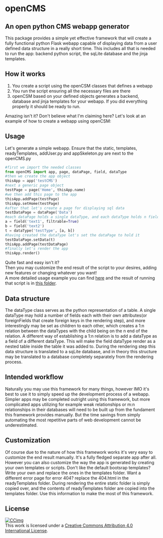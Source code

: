 # openCMS

## An open python CMS webapp generator

This package provides a simple yet effective framework that will create a fully functional python Flask webapp capable of displaying data from a user defined data structure in a really short time. This includes all that is needed to run the app: backend python script, the sqLite database and the jinja templates.

## How it works

1. You create a script using the openCSM classes that defines a webapp
2. You run the script ensuring all the necessary files are there
3. openCSM based on your defined objects generates a backend, database and jinja templates for your webapp.
If you did everything properly it should be ready to run.  

Amazing isn't it? Don't believe what I'm claiming here?
Let's look at an example of how to create a webapp using openCSM:

## Usage

Let's generate a simple webapp. Ensure that the static, templates, readyTemplates, addUser.py and appSkeleton.py are next to the openCMS.py

```Python
#first we import the needed classes
from openCMS import app, page, dataPage, field, dataType
#then we create the app object
thisApp = app('testCMS')
#next a generic page object
testPage = page('Home', thisApp.name)
#we then add this page to the app
thisApp.addPage(testPage)
thisApp.setHome(testPage)
#after that let's create a page for displaying sql data
testDataPage = dataPage('Data')
#each dataPage holds a single dataType, and each dataType holds n fields
a = field('text1', filtrable=True)
b = field('text2')
t = dataType('testType', [a, b])
#having created the dataType let's set the dataPage to hold it
testDataPage.setData(t)
thisApp.addPage(testDataPage)
#finally let's render the app
thisApp.render()
```

Quite fast and easy isn't it?  
Then you may customize the end result of the script to your desires, adding new features or changing whatever you want!  
A more detailed usage example you can find [here](./testRender.py) and the result of running that script is in [this folder](./testCSM/).

## Data structure

The dataType class serves as the python representation of a table.
A single dataType may hold a number of fields each with their own attributes(or foreignFields that create foreign keys in the rendering step), and more interestingly may be set as children to each other, which creates a 1:n relation between the dataTypes with the child being on the n end of the relation.
A different way of establishing a 1:n relation is to add a dataType as a field of a different dataType. This will make the field dataType render as a  nested table inside the table it was added to.
During the rendering step this data structure is translated to a sqLite database, and in theory this structure may be translated to a database completely separately from the rendering process.

## Intended workflow

Naturally you may use this framework for many things, however IMO it's best to use it to simply speed up the development process of a webapp.
Simpler apps may be completed outright using this framework, but more complicated apps utilizing for example weak relationships or m:n relationships in their databases will need to be built up from the fundament this framework provides manually.
But the time savings from simply automating the most repetitive parts of web development cannot be underestimated.

## Customization

Of course due to the nature of how this framework works it's very easy to customize the end result manually. It's a fully fledged separate app after all. However you can also customize the way the app is generated by creating your own templates or scripts. Don't like the default bootsrap templates? Write your own and replace the ones in the templates folder. Want a different error page for error 404? replace the 404.html in the readyTemplates folder.
During rendering the entire static folder is simply copied over, and the contents of readyTemplates folder are copied into the templates folder. Use this information to make the most of this framework.  

## License

[![CCimg](https://i.creativecommons.org/l/by/4.0/88x31.png)](http://creativecommons.org/licenses/by/4.0/)  
This work is licensed under a [Creative Commons Attribution 4.0 International License](http://creativecommons.org/licenses/by/4.0/).  
